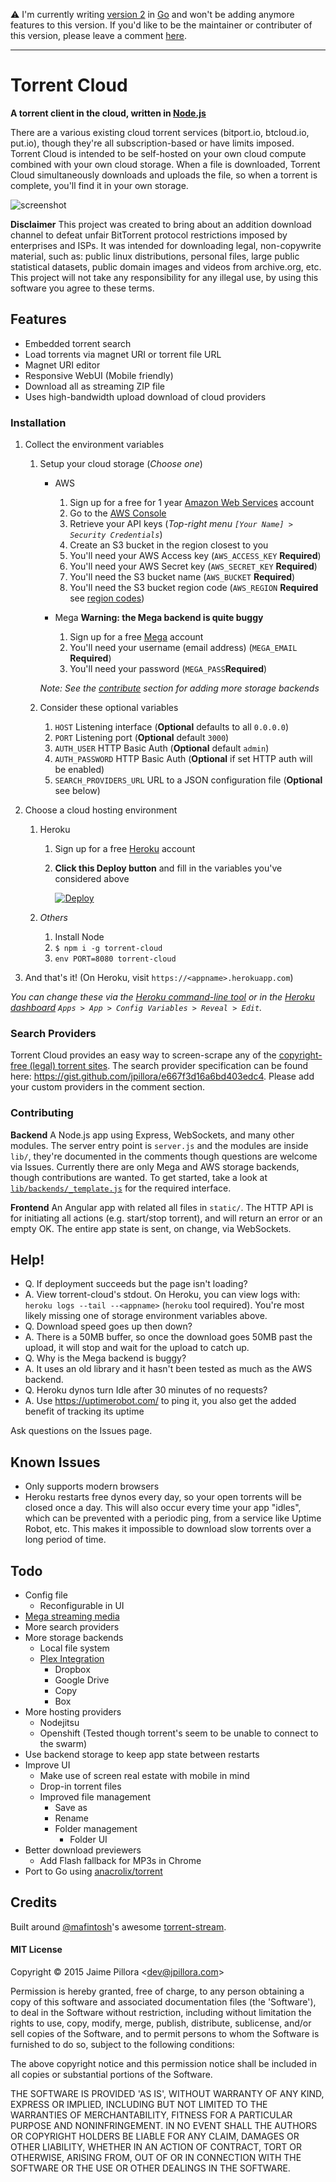
:warning: I'm currently writing [version 2](https://github.com/jpillora/cloud-torrent) in [Go](http://golang.org) and won't be adding anymore features to this version. If you'd like to be the maintainer or contributer of this version, please leave a comment [here](https://github.com/jpillora/node-torrent-cloud/issues/1).

---


# Torrent Cloud

**A torrent client in the cloud, written in [Node.js](http://nodejs.org)**

There are a various existing cloud torrent services (bitport.io, btcloud.io, put.io), though they're all subscription-based or have limits imposed. Torrent Cloud is intended to be self-hosted on your own cloud compute combined with your own cloud storage. When a file is downloaded, Torrent Cloud simultaneously downloads and uploads the file, so when a torrent is complete, you'll find it in your own storage.

![screenshot](https://cloud.githubusercontent.com/assets/633843/6997094/f0f0b934-dbf0-11e4-8766-56b0756f3250.png)

**Disclaimer** This project was created to bring about an addition download channel to defeat unfair BitTorrent protocol restrictions imposed by enterprises and ISPs. It was intended for downloading legal, non-copywrite material, such as: public linux distributions, personal files, large public statistical datasets, public domain images and videos from archive.org, etc. This project will not take any responsibility for any illegal use, by using this software you agree to these terms.

## Features

* Embedded torrent search
* Load torrents via magnet URI or torrent file URL
* Magnet URI editor
* Responsive WebUI (Mobile friendly)
* Download all as streaming ZIP file
* Uses high-bandwidth upload download of cloud providers

### Installation

1. Collect the environment variables

	1. Setup your cloud storage (*Choose one*)
	
		* AWS
			1. Sign up for a free for 1 year [Amazon Web Services](https://aws.amazon.com) account
			1. Go to the [AWS Console](https://console.aws.amazon.com/)
			1. Retrieve your API keys (*Top-right menu `[Your Name] > Security Credentials`*)
			1. Create an S3 bucket in the region closest to you
			1. You'll need your AWS Access key (`AWS_ACCESS_KEY` **Required**)
			1. You'll need your AWS Secret key (`AWS_SECRET_KEY` **Required**)
			1. You'll need the S3 bucket name (`AWS_BUCKET` **Required**)
			1. You'll need the S3 bucket region code (`AWS_REGION` **Required** see [region codes](http://docs.aws.amazon.com/AWSEC2/latest/UserGuide/using-regions-availability-zones.html#concepts-regions))
	
		* Mega **Warning: the Mega backend is quite buggy**
			1. Sign up for a free [Mega](https://mega.co.nz) account
			1. You'll need your username (email address) (`MEGA_EMAIL` **Required**)
			1. You'll need your password (`MEGA_PASS`**Required**)
	
		*Note: See the [contribute](#Contributing) section for adding more storage backends*
	
	1. Consider these optional variables
	
		1. `HOST` Listening interface (**Optional** defaults to all `0.0.0.0`)
		1. `PORT` Listening port (**Optional** default `3000`)
		1. `AUTH_USER` HTTP Basic Auth (**Optional** default `admin`)
		1. `AUTH_PASSWORD` HTTP Basic Auth (**Optional** if set HTTP auth will be enabled)
		1. `SEARCH_PROVIDERS_URL` URL to a JSON configuration file (**Optional** see below)

1. Choose a cloud hosting environment

	1. Heroku
	
		1. Sign up for a free [Heroku](https://heroku.com) account
		1. **Click this Deploy button** and fill in the variables you've considered above

			[![Deploy](https://www.herokucdn.com/deploy/button.png)](https://heroku.com/deploy)

	1. *Others*

		1. Install Node
		1. `$ npm i -g torrent-cloud`
		1. `env PORT=8080 torrent-cloud`

1. And that's it! (On Heroku, visit `https://<appname>.herokuapp.com`)

*You can change these via the [Heroku command-line tool](https://devcenter.heroku.com/articles/heroku-command) or in the [Heroku dashboard](https://dashboard.heroku.com) `Apps > App > Config Variables > Reveal > Edit`.*

### Search Providers

Torrent Cloud provides an easy way to screen-scrape any of the [copyright-free (legal) torrent sites](http://www.techsupportalert.com/content/finding-legal-and-free-torrents.htm). The search provider specification can be found here: https://gist.github.com/jpillora/e667f3d16a6bd403edc4. Please add your custom providers in the comment section.

### Contributing

**Backend** A Node.js app using Express, WebSockets, and many other modules. The server entry point is `server.js` and the modules are inside `lib/`, they're documented in the comments though questions are welcome via Issues. Currently there are only Mega and AWS storage backends, though contributions are wanted. To get started, take a look at [`lib/backends/_template.js`](https://github.com/jpillora/torrent-cloud/blob/master/lib/backends/_template.js) for the required interface.

**Frontend** An Angular app with related all files in `static/`. The HTTP API is for initiating all actions (e.g. start/stop torrent), and will return an error or an empty OK. The entire app state is sent, on change, via WebSockets.

## Help!

* Q. If deployment succeeds but the page isn't loading?
* A. View torrent-cloud's stdout. On Heroku, you can view logs with: `heroku logs --tail --<appname>` (`heroku` tool required). You're most likely missing one of storage environment variables above.
* Q. Download speed goes up then down?
* A. There is a 50MB buffer, so once the download goes 50MB past the upload, it will stop and wait for the upload to catch up.
* Q. Why is the Mega backend is buggy?
* A. It uses an old library and it hasn't been tested as much as the AWS backend.
* Q. Heroku dynos turn Idle after 30 minutes of no requests?
* A. Use https://uptimerobot.com/ to ping it, you also get the added benefit of tracking its uptime

Ask questions on the Issues page.

## Known Issues

* Only supports modern browsers
* Heroku restarts free dynos every day, so your open torrents will be closed once a day. This will also occur every time your app "idles", which can be prevented with a periodic ping, from a service like Uptime Robot, etc. This makes it impossible to download slow torrents over a long period of time.

## Todo

* Config file
	* Reconfigurable in UI
* [Mega streaming media](https://github.com/jpillora/mega-stream)
* More search providers
* More storage backends
	* Local file system
	* [Plex Integration](https://support.plex.tv/hc/en-us/articles/203082447-Supported-Cloud-Storage-Providers)
		* Dropbox
		* Google Drive
		* Copy
		* Box
* More hosting providers
	* Nodejitsu
	* Openshift (Tested though torrent's seem to be unable to connect to the swarm)
* Use backend storage to keep app state between restarts
* Improve UI
	* Make use of screen real estate with mobile in mind
	* Drop-in torrent files
	* Improved file management
		* Save as
		* Rename
		* Folder management
			* Folder UI
* Better download previewers
	* Add Flash fallback for MP3s in Chrome
* Port to Go using [anacrolix/torrent](https://github.com/anacrolix/torrent)

## Credits

Built around [@mafintosh](https://github.com/mafintosh)'s awesome [torrent-stream](https://github.com/mafintosh/torrent-stream).

#### MIT License

Copyright &copy; 2015 Jaime Pillora &lt;dev@jpillora.com&gt;

Permission is hereby granted, free of charge, to any person obtaining
a copy of this software and associated documentation files (the
'Software'), to deal in the Software without restriction, including
without limitation the rights to use, copy, modify, merge, publish,
distribute, sublicense, and/or sell copies of the Software, and to
permit persons to whom the Software is furnished to do so, subject to
the following conditions:

The above copyright notice and this permission notice shall be
included in all copies or substantial portions of the Software.

THE SOFTWARE IS PROVIDED 'AS IS', WITHOUT WARRANTY OF ANY KIND,
EXPRESS OR IMPLIED, INCLUDING BUT NOT LIMITED TO THE WARRANTIES OF
MERCHANTABILITY, FITNESS FOR A PARTICULAR PURPOSE AND NONINFRINGEMENT.
IN NO EVENT SHALL THE AUTHORS OR COPYRIGHT HOLDERS BE LIABLE FOR ANY
CLAIM, DAMAGES OR OTHER LIABILITY, WHETHER IN AN ACTION OF CONTRACT,
TORT OR OTHERWISE, ARISING FROM, OUT OF OR IN CONNECTION WITH THE
SOFTWARE OR THE USE OR OTHER DEALINGS IN THE SOFTWARE.
